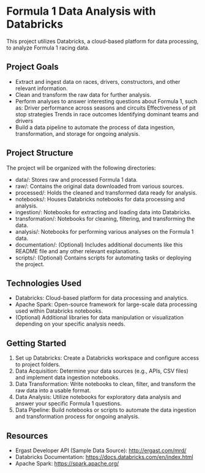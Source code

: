 # Formula 1 Data Analysis with Databricks
This project utilizes Databricks, a cloud-based platform for data processing, to analyze Formula 1 racing data.

## Project Goals
- Extract and ingest data on races, drivers, constructors, and other relevant information.
- Clean and transform the raw data for further analysis.
- Perform analyses to answer interesting questions about Formula 1, such as:
Driver performance across seasons and circuits
Effectiveness of pit stop strategies
Trends in race outcomes
Identifying dominant teams and drivers
- Build a data pipeline to automate the process of data ingestion, transformation, and storage for ongoing analysis.

## Project Structure
The project will be organized with the following directories:

- data/: Stores raw and processed Formula 1 data.
- raw/: Contains the original data downloaded from various sources.
- processed/: Holds the cleaned and transformed data ready for analysis.
- notebooks/: Houses Databricks notebooks for data processing and analysis.
- ingestion/: Notebooks for extracting and loading data into Databricks.
- transformation/: Notebooks for cleaning, filtering, and transforming the data.
- analysis/: Notebooks for performing various analyses on the Formula 1 data.
- documentation/: (Optional) Includes additional documents like this README file and any other relevant explanations.
- scripts/: (Optional) Contains scripts for automating tasks or deploying the project.

## Technologies Used
- Databricks: Cloud-based platform for data processing and analytics.
- Apache Spark: Open-source framework for large-scale data processing used within Databricks notebooks.
- (Optional) Additional libraries for data manipulation or visualization depending on your specific analysis needs.

## Getting Started
1. Set up Databricks: Create a Databricks workspace and configure access to project folders.
2. Data Acquisition: Determine your data sources (e.g., APIs, CSV files) and implement data ingestion notebooks.
3. Data Transformation: Write notebooks to clean, filter, and transform the raw data into a usable format.
4. Data Analysis: Utilize notebooks for exploratory data analysis and answer your specific Formula 1 questions.
5. Data Pipeline: Build notebooks or scripts to automate the data ingestion and transformation process for ongoing analysis.

## Resources
- Ergast Developer API (Sample Data Source): http://ergast.com/mrd/
- Databricks Documentation: https://docs.databricks.com/en/index.html
- Apache Spark: https://spark.apache.org/

